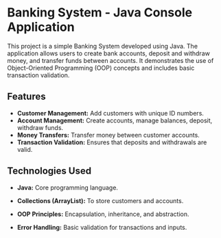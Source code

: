 
# Banking System - Java Console Application

This project is a simple Banking System developed using Java.
 The application allows users to create bank accounts, deposit and withdraw money, and transfer funds between accounts.
  It demonstrates the use of Object-Oriented Programming (OOP) concepts and includes basic transaction validation.

 





## Features

- **Customer Management:** Add customers with unique ID numbers.
- **Account Management:** Create accounts, manage balances, deposit, withdraw funds.
- **Money Transfers:** Transfer money between customer accounts.
- **Transaction Validation:** Ensures that deposits and withdrawals are valid.
## Technologies Used

- **Java:** Core programming language.

- **Collections (ArrayList):** To store customers and accounts.

- **OOP Principles:** Encapsulation, inheritance, and abstraction.

- **Error Handling:** Basic validation for transactions and inputs.

  